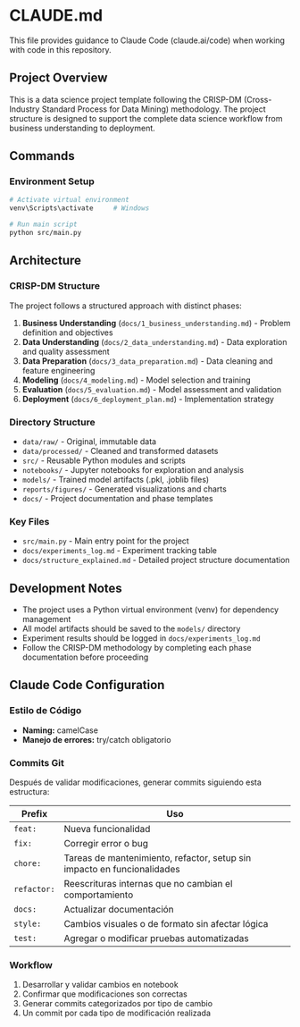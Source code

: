 # CLAUDE.md

This file provides guidance to Claude Code (claude.ai/code) when working with code in this repository.

## Project Overview

This is a data science project template following the CRISP-DM (Cross-Industry Standard Process for Data Mining) methodology. The project structure is designed to support the complete data science workflow from business understanding to deployment.

## Commands

### Environment Setup
```bash
# Activate virtual environment
venv\Scripts\activate     # Windows

# Run main script
python src/main.py
```

## Architecture

### CRISP-DM Structure
The project follows a structured approach with distinct phases:

1. **Business Understanding** (`docs/1_business_understanding.md`) - Problem definition and objectives
2. **Data Understanding** (`docs/2_data_understanding.md`) - Data exploration and quality assessment
3. **Data Preparation** (`docs/3_data_preparation.md`) - Data cleaning and feature engineering
4. **Modeling** (`docs/4_modeling.md`) - Model selection and training
5. **Evaluation** (`docs/5_evaluation.md`) - Model assessment and validation
6. **Deployment** (`docs/6_deployment_plan.md`) - Implementation strategy

### Directory Structure
- `data/raw/` - Original, immutable data
- `data/processed/` - Cleaned and transformed datasets
- `src/` - Reusable Python modules and scripts
- `notebooks/` - Jupyter notebooks for exploration and analysis
- `models/` - Trained model artifacts (.pkl, .joblib files)
- `reports/figures/` - Generated visualizations and charts
- `docs/` - Project documentation and phase templates

### Key Files
- `src/main.py` - Main entry point for the project
- `docs/experiments_log.md` - Experiment tracking table
- `docs/structure_explained.md` - Detailed project structure documentation

## Development Notes

- The project uses a Python virtual environment (venv) for dependency management
- All model artifacts should be saved to the `models/` directory
- Experiment results should be logged in `docs/experiments_log.md`
- Follow the CRISP-DM methodology by completing each phase documentation before proceeding

## Claude Code Configuration

### Estilo de Código
- **Naming:** camelCase
- **Manejo de errores:** try/catch obligatorio

### Commits Git
Después de validar modificaciones, generar commits siguiendo esta estructura:

| Prefix | Uso |
|--------|-----|
| `feat:` | Nueva funcionalidad |
| `fix:` | Corregir error o bug |
| `chore:` | Tareas de mantenimiento, refactor, setup sin impacto en funcionalidades |
| `refactor:` | Reescrituras internas que no cambian el comportamiento |
| `docs:` | Actualizar documentación |
| `style:` | Cambios visuales o de formato sin afectar lógica |
| `test:` | Agregar o modificar pruebas automatizadas |

### Workflow
1. Desarrollar y validar cambios en notebook
2. Confirmar que modificaciones son correctas
3. Generar commits categorizados por tipo de cambio
4. Un commit por cada tipo de modificación realizada